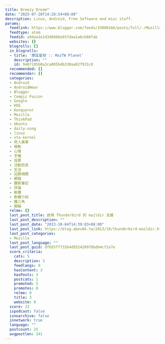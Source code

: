 ```yaml
---
title: Breezy Dream™
date: "2025-07-20T14:28:54+08:00"
description: Linux, Android, Free Software and misc stuff.
params:
  feedlink: https://www.blogger.com/feeds/33008166/posts/full/-/Mozilla
  feedtype: atom
  feedid: a94aa1e1d348988a937daa1a6cb66fab
  websites: {}
  blogrolls: []
  in_blogrolls:
  - title: '摩茲星球 :: MozTW Planet'
    description: ""
    id: 9407195b8a3ca005b4b330aa02f931c8
  recommended: []
  recommender: []
  categories:
  - Android
  - AndroidWear
  - Blogger
  - Compiz Fusion
  - Google
  - KDE
  - Konqueror
  - Mozilla
  - ThinkPad
  - Ubuntu
  - daily-song
  - linux
  - vta-kernel
  - 奇人異事
  - 微軟
  - 心情
  - 手機
  - 投票
  - 活動訊息
  - 生活
  - 站務相關
  - 網路
  - 聽歌筆記
  - 評論
  - 軟體
  - 軟體介紹
  - 鐵三角
  - 開箱
  relme: {}
  last_post_title: 啟用 Thunderbird 的 maildir 支援
  last_post_description: ""
  last_post_date: "2013-10-04T14:39:03+08:00"
  last_post_link: https://blog.abev66.tw/2013/10/thunderbird-maildir.html
  last_post_categories:
  - Mozilla
  last_post_language: ""
  last_post_guid: df655ff733b4d932420978bdb4cf2a7e
  score_criteria:
    cats: 5
    description: 3
    feedlangs: 0
    hasContent: 3
    hasPosts: 3
    postcats: 1
    promoted: 5
    promotes: 0
    relme: 0
    title: 3
    website: 0
  score: 23
  ispodcast: false
  isnoarchive: false
  innetwork: true
  language: ""
  postcount: 25
  avgpostlen: 241
---
```

